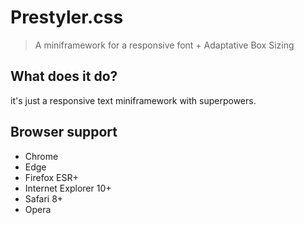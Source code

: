 # Prestyler.css
> A miniframework for a responsive font + Adaptative Box Sizing

## What does it do?
it's just a responsive text miniframework with superpowers.

## Browser support
* Chrome
* Edge
* Firefox ESR+
* Internet Explorer 10+
* Safari 8+
* Opera
